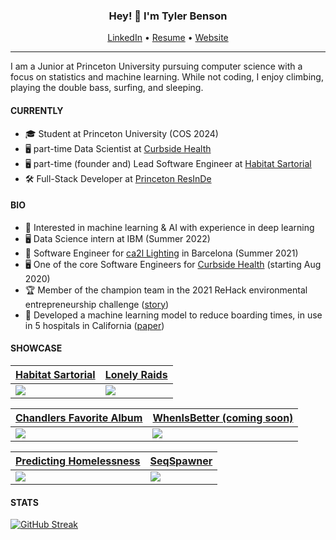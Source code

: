 <h3 align="center">Hey! 👋 I'm Tyler Benson</h3>
<p align="center">
  <a href="https://www.linkedin.com/in/tybens/">LinkedIn</a> •
  <a href="https://tylerbenson.me/portfolio">Resume</a> •
  <a href="https://tylerbenson.me/">Website</a>
</p>

---

I am a Junior at Princeton University pursuing computer science with a focus on statistics and machine learning. While not coding, I enjoy climbing, playing the double bass, surfing, and sleeping.

#### CURRENTLY
- 🎓 Student at Princeton University (COS 2024)
- 🖥️ part-time Data Scientist at [Curbside Health](https://www.curbsidehealth.online/)
- 🖥️ part-time (founder and) Lead Software Engineer at [Habitat Sartorial](https://habitatsartorial.org/)
- 🛠️ Full-Stack Developer at [Princeton ResInDe](https://www.princetonresinde.com/)

#### BIO
- 🧠 Interested in machine learning & AI with experience in deep learning
- 🖥️ Data Science intern at IBM (Summer 2022)
- 🔬 Software Engineer for [ca2l Lighting](https://www.ca2l.com) in Barcelona (Summer 2021)
- 🖥️ One of the core Software Engineers for [Curbside Health](https://www.curbsidehealth.online)  (starting Aug 2020)
- 🏆 Member of the champion team in the 2021 ReHack environmental entrepreneurship challenge ([story](https://devpost.com/software/cashtime-reverse-vending-machines))
- 📐 Developed a machine learning model to reduce boarding times, in use in 5 hospitals in California ([paper](https://www.tylerbenson.me/paper))

#### SHOWCASE
| [Habitat Sartorial](https://www.github.com/tybens/sartorial)  | [Lonely Raids](https://www.github.com/tybens/lonelyraids.com) |
| ------------- | ------------- |
| ![](https://res.cloudinary.com/chickennuggets/image/upload/v1661887581/PersonalWebsite/habitatsartorial_tvzafl.png)  | ![](https://res.cloudinary.com/chickennuggets/image/upload/v1661887581/PersonalWebsite/lonelyraids_g5twam.png)  |

| [Chandlers Favorite Album](https://www.github.com/tybens/chandlers-favorite-album)  | [WhenIsBetter (coming soon)](https://github.com/PrincetonResInDe/whenisgood) |
| ------------- | ------------- |
| ![](https://res.cloudinary.com/chickennuggets/image/upload/v1661887581/PersonalWebsite/chandlersfavalbum_ki75jc.png)  | ![](https://res.cloudinary.com/chickennuggets/image/upload/v1671211619/PersonalWebsite/whenisbetter_igccvc.png)  |

| [Predicting Homelessness](https://www.github.com/tybens/predicting-homelessness)  | [SeqSpawner](https://www.github.com/tybens/predicting-homelessness) |
| ------------- | ------------- |
| ![](https://res.cloudinary.com/chickennuggets/image/upload/v1671212652/PersonalWebsite/banner_fiq9h7.png)   | ![](https://res.cloudinary.com/chickennuggets/image/upload/v1671213341/PersonalWebsite/banner_m1mqka.png) |

#### STATS

[![GitHub Streak](https://streak-stats.demolab.com/?user=tybens)](https://git.io/streak-stats)


